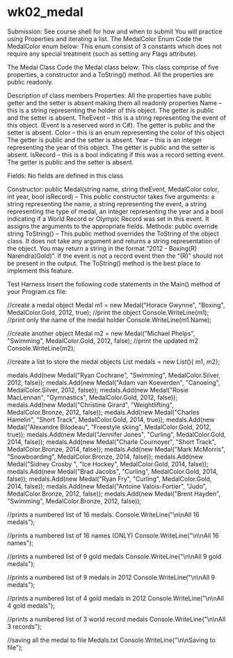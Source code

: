 # wk02_medal
Submission: See course shell for how and when to submit
You will practice using Properties and iterating a list.
The MedalColor Enum
Code the MedalColor enum below:
This enum consist of 3 constants which does not require any special treatment (such as setting any Flags attribute). 



The Medal Class
Code the Medal class below:
This class comprise of five properties, a constructor and a ToString() method. All the properties are public readonly. 



Description of class members
Properties:
All the properties have public getter and the setter is absent making them all readonly properties
Name – this is a string representing the holder of this object. The getter is public and the setter is absent.
TheEvent – this is a string representing the event of this object. (Event is a reserved word in C#). The getter is public and the setter is absent.
Color – this is an enum representing the color of this object The getter is public and the setter is absent.
Year – this is an integer representing the year of this object. The getter is public and the setter is absent.
IsRecord – this is a bool indicating if this was a record setting event. The getter is public and the setter is absent.

Fields:
No fields are defined in this class

Constructor:
public Medal(string name, string theEvent, MedalColor color, int year, bool isRecord) – This public constructor takes five arguments: a string representing the name, a string representing the event, a string representing the type of medal, an integer representing the year and a bool indicating if a World Record or Olympic Record was set in this event. It assigns the arguments to the appropriate fields.
Methods:
public override string ToString() – This public method overrides the ToString of the object class. It does not take any argument and returns a string representation of the object. You may return a string in the format “2012 - Boxing(R) Narendra(Gold)”. 
If the event is not a record event then the “(R)” should not be present in the output. The ToString() method is the best place to implement this feature.



Test Harness
Insert the following code statements in the Main() method of your Program.cs file:


 //create a medal object
 Medal m1 = new Medal("Horace Gwynne", "Boxing", MedalColor.Gold, 2012, true);
 //print the object
 Console.WriteLine(m1);
 //print only the name of the medal holder
 Console.WriteLine(m1.Name);

 //create another object
 Medal m2 = new Medal("Michael Phelps", "Swimming", MedalColor.Gold, 2012, false);
 //print the updated m2
 Console.WriteLine(m2); 



 //create a list to store the medal objects
 List<Medal> medals = new List<Medal>(){ m1, m2};
 
 medals.Add(new Medal("Ryan Cochrane", "Swimming", MedalColor.Silver, 2012, false));
 medals.Add(new Medal("Adam van Koeverden", "Canoeing", MedalColor.Silver, 2012, false));
 medals.Add(new Medal("Rosie MacLennan", "Gymnastics", MedalColor.Gold, 2012, false));
 medals.Add(new Medal("Christine Girard", "Weightlifting", MedalColor.Bronze, 2012, false));
 medals.Add(new Medal("Charles Hamelin", "Short Track", MedalColor.Gold, 2014, true));
 medals.Add(new Medal("Alexandre Bilodeau", "Freestyle skiing", MedalColor.Gold, 2012, true));
 medals.Add(new Medal("Jennifer Jones", "Curling", MedalColor.Gold, 2014, false));
 medals.Add(new Medal("Charle Cournoyer", "Short Track", MedalColor.Bronze, 2014, false));
 medals.Add(new Medal("Mark McMorris", "Snowboarding", MedalColor.Bronze, 2014, false));
 medals.Add(new Medal("Sidney Crosby ", "Ice Hockey", MedalColor.Gold, 2014, false));
 medals.Add(new Medal("Brad Jacobs", "Curling", MedalColor.Gold, 2014, false));
 medals.Add(new Medal("Ryan Fry", "Curling", MedalColor.Gold, 2014, false));
 medals.Add(new Medal("Antoine Valois-Fortier", "Judo", MedalColor.Bronze, 2012, false));
 medals.Add(new Medal("Brent Hayden", "Swimming", MedalColor.Bronze, 2012, false));

 //prints a numbered list of 16 medals.
 Console.WriteLine("\n\nAll 16 medals"); 
 
 //prints a numbered list of 16 names (ONLY)
 Console.WriteLine("\n\nAll 16 names"); 
 
 //prints a numbered list of 9 gold medals
 Console.WriteLine("\n\nAll 9 gold medals"); 

 //prints a numbered list of 9 medals in 2012
 Console.WriteLine("\n\nAll 9 medals"); 

 //prints a numbered list of 4 gold medals in 2012
 Console.WriteLine("\n\nAll 4 gold medals"); 

 //prints a numbered list of 3 world record medals
 Console.WriteLine("\n\nAll 3 records"); 

  //saving all the medal to file Medals.txt
 Console.WriteLine("\n\nSaving to file"); 


